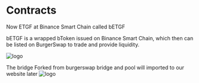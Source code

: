 # Contracts

Now ETGF at Binance Smart Chain called bETGF 

bETGF is a wrapped bToken issued on Binance Smart Chain, which then can be listed on BurgerSwap to trade and provide liquidity.



![logo](https://i.imgur.com/1aWgTyX.png)







The bridge Forked from burgerswap bridge and pool will imported to  our website later 
![logo](https://i.imgur.com/QkhBb7P.jpg)
